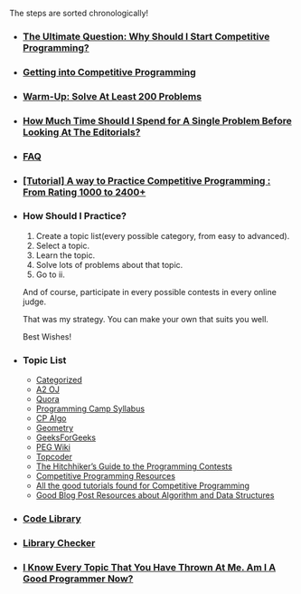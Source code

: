 The steps are sorted chronologically!

- ### [The Ultimate Question: Why Should I Start Competitive Programming?](https://codeforces.com/blog/entry/79449#comment-651688)

- ### [Getting into Competitive Programming](https://github.com/the-hyp0cr1t3/CC)

- ### [Warm-Up: Solve At Least 200 Problems](https://codeforces.com/problemset?order=BY_SOLVED_DESC)

- ### [How Much Time Should I Spend for A Single Problem Before Looking At The Editorials?](https://www.google.com/search?q=random+number+from+15+to+30&oq=random+number+from+15+to+30&aqs=chrome..69i57j0l2.8559j0j7&sourceid=chrome&ie=UTF-8)

- ### [FAQ](https://codeforces.com/blog/entry/47516)

- ### [[Tutorial] A way to Practice Competitive Programming : From Rating 1000 to 2400+](https://drive.google.com/file/d/1J2x8pIYQ3MXANgvzOgBciWd3d79j_Exa/view)

- ### How Should I Practice?

  1. Create a topic list(every possible category, from easy to advanced).
  2. Select a topic.
  3. Learn the topic.
  4. Solve lots of problems about that topic.
  5. Go to ii.

  And of course, participate in every possible contests in every online judge.

  That was my strategy. You can make your own that suits you well.

  Best Wishes!
  
 - ### Topic List
    - [Categorized](https://docs.google.com/spreadsheets/d/1XSP_OsjzhdJfcvuOluUnwkoWKi9XCayEtWMsbh5yoeo/edit?fbclid=IwAR2JDGnBakUhRs-niPR2RdwCp010r18fB0bNhVcAdE32T29ewTK9bi5HaV0#gid=0)
    - [A2 OJ](https://a2oj.com/categories) 
    - [Quora](https://www.quora.com/What-are-the-algorithms-required-to-solve-all-problems-using-C++-in-any-competitive-coding-contest)
    - [Programming Camp Syllabus](https://docs.google.com/document/d/1_dc3Ifg7Gg1LxhiqMMmE9UbTsXpdRiYh4pKILYG2eA4/edit)
    - [CP Algo](https://cp-algorithms.com/)
    - [Geometry](https://vlecomte.github.io/cp-geo.pdf)
    - [GeeksForGeeks](https://www.geeksforgeeks.org/fundamentals-of-algorithms/)
    - [PEG Wiki](http://wcipeg.com/wiki/Special:AllPages)
    - [Topcoder](https://www.topcoder.com/community/competitive-programming/tutorials/)
    - [The Hitchhiker’s Guide to the Programming Contests](http://comscigate.com/Books/contests/icpc.pdf)
    - [Competitive Programming Resources](https://halexv.blogspot.com/2015/10/competitive-programming-resources.html)
    - [All the good tutorials found for Competitive Programming](https://codeforces.com/blog/entry/57282)
    - [Good Blog Post Resources about Algorithm and Data Structures](https://codeforces.com/blog/entry/13529)
    
- ### [Code Library](https://github.com/kth-competitive-programming/kactl/tree/master/content)

- ### [Library Checker](https://judge.yosupo.jp/)

- ### [I Know Every Topic That You Have Thrown At Me. Am I A Good Programmer Now?](https://codeforces.com/blog/entry/53341?#comment-373965)
